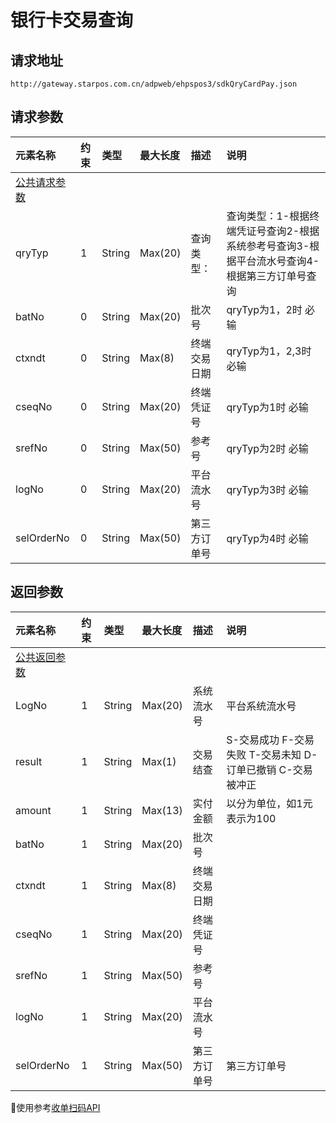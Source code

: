 # 银行卡交易查询

## 请求地址

```
http://gateway.starpos.com.cn/adpweb/ehpspos3/sdkQryCardPay.json
```

## 请求参数

| **元素名称** | **约束** | **类型** | **最大长度** | **描述** | **说明** |
| :--- | :--- | :--- | :--- | :--- | :--- |
| [公共请求参数](/scanAPI/public-parameter.md) |  |  |  |  |  |
| qryTyp | 1 | String | Max\(20\) | 查询类型： | 查询类型：1-根据终端凭证号查询2-根据系统参考号查询3-根据平台流水号查询4-根据第三方订单号查询 |
| batNo | 0 | String | Max\(20\) | 批次号 | qryTyp为1，2时 必输 |
| ctxndt | 0 | String | Max\(8\) | 终端交易日期 | qryTyp为1，2,3时 必输 |
| cseqNo | 0 | String | Max\(20\) | 终端凭证号 | qryTyp为1时 必输 |
| srefNo | 0 | String | Max\(50\) | 参考号 | qryTyp为2时 必输 |
| logNo | 0 | String | Max\(20\) | 平台流水号 | qryTyp为3时 必输 |
| selOrderNo | 0 | String | Max\(50\) | 第三方订单号 | qryTyp为4时 必输 |

## 返回参数

| **元素名称** | **约束** | **类型** | **最大长度** | **描述** | **说明** |
| :--- | :--- | :--- | :--- | :--- | :--- |
| [公共返回参数](/scanAPI/public-parameter.md) |  |  |  |  |  |
| LogNo | 1 | String | Max\(20\) | 系统流水号 | 平台系统流水号 |
| result | 1 | String | Max\(1\) | 交易结查 | S-交易成功  F-交易失败 T-交易未知 D-订单已撤销 C-交易被冲正 |
| amount | 1 | String | Max\(13\) | 实付金额 | 以分为单位，如1元表示为100 |
| batNo | 1 | String | Max\(20\) | 批次号 |  |
| ctxndt | 1 | String | Max\(8\) | 终端交易日期 |  |
| cseqNo | 1 | String | Max\(20\) | 终端凭证号 |  |
| srefNo | 1 | String | Max\(50\) | 参考号 |  |
| logNo | 1 | String | Max\(20\) | 平台流水号 |  |
| selOrderNo | 1 | String | Max\(50\) | 第三方订单号 | 第三方订单号 |

使用参考[收单扫码API](/README.md)

